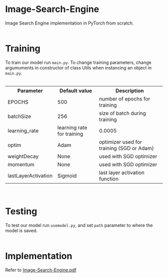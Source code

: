 # Image-Search-Engine
Image Search Engine implementation in PyTorch from scratch.<br><br>

# Training
To train our model run `main.py`.
To change training parameters, change argumuments in constructor of class Utils when instancing an object in `main.py`. </br></br>

<table>
    <tr>
        <th>Parameter</th>
        <th>Default value</th>
        <th>Description</th>
    </tr>
    <tr>
        <td>EPOCHS</td>
        <td>500</td>
        <td>number of epochs for training</td>
    </tr>
    <tr>
        <td>batchSize</td>
        <td>256</td>
        <td>size of batch during training</td>
    </tr>
    <tr>
        <td>learning_rate</td>
        <td>learning rate for training</td>
        <td>0.0005</td>
    </tr>
    <tr>
        <td>optim</td>
        <td>Adam</td>
        <td>optimizer used for training (SGD or Adam)</td>
    </tr>
    <tr>
        <td>weightDecay</td>
        <td>None</td>
        <td>used with SGD optimizer</td>
    </tr>
    <tr>
        <td>momentum</td>
        <td>None</td>
        <td>used with SGD optimizer</td>
    </tr>
    <tr>
        <td>lastLayerActivation</td>
        <td>Sigmoid</td>
        <td>last layer activation function</td>
    </tr>
</table></br> 


# Testing

To test our model run `usemodel.py`, and set `path` parameter to where the model is saved.<br><br>

# Implementation 

Refer to [Image-Search-Engine.pdf](Image-Search-Engine.pdf)  